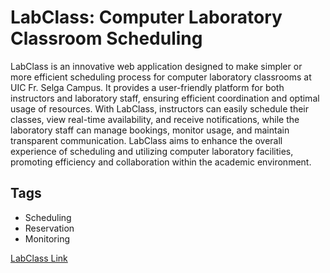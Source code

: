 # LabClass: Computer Laboratory Classroom Scheduling

LabClass is an innovative web application designed to make simpler or more efficient scheduling process for computer laboratory classrooms at UIC Fr. Selga Campus. It provides a user-friendly platform for both instructors and laboratory staff, ensuring efficient coordination and optimal usage of resources. With LabClass, instructors can easily schedule their classes, view real-time availability, and receive notifications, while the laboratory staff can manage bookings, monitor usage, and maintain transparent communication. LabClass aims to enhance the overall experience of scheduling and utilizing computer laboratory facilities, promoting efficiency and collaboration within the academic environment.

## Tags  
- Scheduling
- Reservation
- Monitoring

[LabClass Link](https://labclass.netlify.app/)
